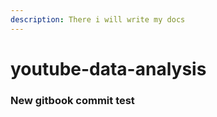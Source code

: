 ```yaml
---
description: There i will write my docs
---
```


# youtube-data-analysis

### New  gitbook commit test

